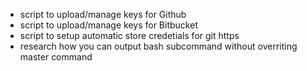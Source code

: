 * script to upload/manage keys for Github
* script to upload/manage keys for Bitbucket
* script to setup automatic store credetials for git https
* research how you can output bash subcommand without overriting master command
